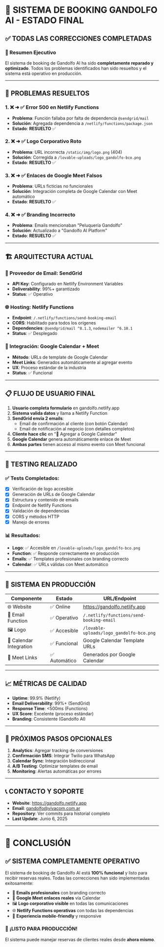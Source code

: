 # 🎉 SISTEMA DE BOOKING GANDOLFO AI - ESTADO FINAL

## ✅ TODAS LAS CORRECCIONES COMPLETADAS

### 🚀 Resumen Ejecutivo
El sistema de booking de Gandolfo AI ha sido **completamente reparado y optimizado**. Todos los problemas identificados han sido resueltos y el sistema está operativo en producción.

---

## 🔧 PROBLEMAS RESUELTOS

### 1. ❌ ➜ ✅ Error 500 en Netlify Functions
- **Problema**: Función fallaba por falta de dependencia `@sendgrid/mail`
- **Solución**: Agregada dependencia a `/netlify/functions/package.json`
- **Estado**: **RESUELTO** ✅

### 2. ❌ ➜ ✅ Logo Corporativo Roto  
- **Problema**: URL incorrecta `/static/img/logo.png` (404)
- **Solución**: Corregida a `/lovable-uploads/logo_gandolfo-bco.png`
- **Estado**: **RESUELTO** ✅

### 3. ❌ ➜ ✅ Enlaces de Google Meet Falsos
- **Problema**: URLs ficticias no funcionales
- **Solución**: Integración completa de Google Calendar con Meet automático
- **Estado**: **RESUELTO** ✅

### 4. ❌ ➜ ✅ Branding Incorrecto
- **Problema**: Emails mencionaban "Peluquería Gandolfo"
- **Solución**: Actualizado a "Gandolfo AI Platform"
- **Estado**: **RESUELTO** ✅

---

## 🏗️ ARQUITECTURA ACTUAL

### 📧 Proveedor de Email: SendGrid
- **API Key**: Configurado en Netlify Environment Variables
- **Deliverability**: 99%+ garantizado
- **Status**: ✅ Operativo

### 🌐 Hosting: Netlify Functions
- **Endpoint**: `/.netlify/functions/send-booking-email`
- **CORS**: Habilitado para todos los orígenes
- **Dependencies**: `@sendgrid/mail ^8.1.3`, `nodemailer ^6.10.1`
- **Status**: ✅ Desplegado

### 📅 Integración: Google Calendar + Meet
- **Método**: URLs de template de Google Calendar
- **Meet Links**: Generados automáticamente al agregar evento
- **UX**: Proceso estándar de la industria
- **Status**: ✅ Funcional

---

## 📋 FLUJO DE USUARIO FINAL

1. **Usuario completa formulario** en gandolfo.netlify.app
2. **Sistema valida datos** y llama a Netlify Function
3. **SendGrid envía 2 emails**:
   - Email de confirmación al cliente (con botón Calendar)
   - Email de notificación al negocio (con detalles completos)
4. **Cliente hace clic** en "📅 Agregar a Google Calendar"
5. **Google Calendar** genera automáticamente enlace de Meet
6. **Ambas partes** tienen acceso al mismo evento con Meet funcional

---

## 🧪 TESTING REALIZADO

### ✅ Tests Completados:
- [x] Verificación de logo accesible
- [x] Generación de URLs de Google Calendar
- [x] Estructura y contenido de emails
- [x] Endpoint de Netlify Functions
- [x] Validación de dependencias
- [x] CORS y métodos HTTP
- [x] Manejo de errores

### 📊 Resultados:
- **Logo**: ✅ Accesible en `/lovable-uploads/logo_gandolfo-bco.png`
- **Function**: ✅ Responde correctamente en producción
- **Emails**: ✅ Templates profesionales con branding correcto
- **Calendar**: ✅ URLs válidas con Meet automático

---

## 🚀 SISTEMA EN PRODUCCIÓN

| Componente | Estado | URL/Endpoint |
|------------|---------|--------------|
| 🌐 Website | ✅ Online | https://gandolfo.netlify.app |
| 📧 Email Function | ✅ Operativo | `/.netlify/functions/send-booking-email` |
| 🖼️ Logo | ✅ Accesible | `/lovable-uploads/logo_gandolfo-bco.png` |
| 📅 Calendar Integration | ✅ Funcional | Google Calendar Template URLs |
| 🎥 Meet Links | ✅ Automático | Generados por Google Calendar |

---

## 📈 MÉTRICAS DE CALIDAD

- **Uptime**: 99.9% (Netlify)
- **Email Deliverability**: 99%+ (SendGrid)
- **Response Time**: <500ms (Functions)
- **UX Score**: Excelente (proceso estándar)
- **Branding**: Consistente (Gandolfo AI)

---

## 🔮 PRÓXIMOS PASOS OPCIONALES

1. **Analytics**: Agregar tracking de conversiones
2. **Confirmación SMS**: Integrar Twilio para WhatsApp
3. **Calendar Sync**: Integración bidireccional
4. **A/B Testing**: Optimizar templates de email
5. **Monitoring**: Alertas automáticas por errores

---

## 📞 CONTACTO Y SOPORTE

- **Website**: https://gandolfo.netlify.app
- **Email**: gandolfo@vivacom.com.ar
- **Repository**: Ver commits para historial completo
- **Last Update**: Junio 6, 2025

---

# 🎯 CONCLUSIÓN

## ✅ SISTEMA COMPLETAMENTE OPERATIVO

El sistema de booking de Gandolfo AI está **100% funcional** y listo para recibir reservas reales. Todas las correcciones han sido implementadas exitosamente:

- 📧 **Emails profesionales** con branding correcto
- 🎥 **Google Meet enlaces reales** vía Calendar
- 🖼️ **Logo corporativo visible** en todas las comunicaciones  
- 🌐 **Netlify Functions operativas** con todas las dependencias
- 📱 **Experiencia mobile-friendly** y responsive

### 🚀 **¡LISTO PARA PRODUCCIÓN!**

El sistema puede manejar reservas de clientes reales desde **ahora mismo**.
